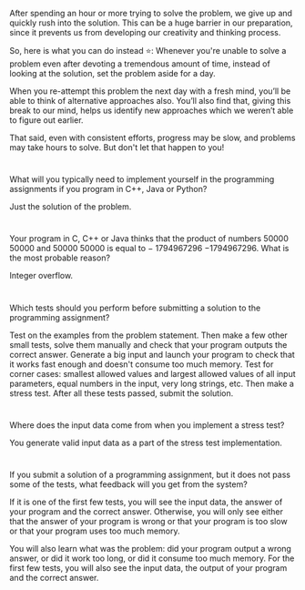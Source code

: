
After spending an hour or more trying to solve the problem, we give up and quickly rush into the solution. This can be a huge barrier in our preparation, since it prevents us from developing our creativity and thinking process.

So, here is what you can do instead ⭐:
Whenever you're unable to solve a problem even after devoting a tremendous amount of time, instead of looking at the solution, set the problem aside for a day.

When you re-attempt this problem the next day with a fresh mind, you’ll be able to think of alternative approaches also. You’ll also find that, giving this break to our mind, helps us identify new approaches which we weren’t able to figure out earlier.

That said, even with consistent efforts, progress may be slow, and problems may take hours to solve. But don't let that happen to you!
#
What will you typically need to implement yourself in the programming assignments if you program in C++, Java or Python?

Just the solution of the problem.
#
Your program in C, C++ or Java thinks that the product of numbers 
50000
50000 and 
50000
50000 is equal to 
−
1794967296
−1794967296. What is the most probable reason?

Integer overflow.
#

Which tests should you perform before submitting a solution to the programming assignment?


Test on the examples from the problem statement. Then make a few other small tests, solve them manually and check that your program outputs the correct answer. Generate a big input and launch your program to check that it works fast enough and doesn't consume too much memory. Test for corner cases: smallest allowed values and largest allowed values of all input parameters, equal numbers in the input, very long strings, etc. Then make a stress test. After all these tests passed, submit the solution.

#

Where does the input data come from when you implement a stress test?


You generate valid input data as a part of the stress test implementation.


#
If you submit a solution of a programming assignment, but it does not pass some of the tests, what feedback will you get from the system?


If it is one of the first few tests, you will see the input data, the answer of your program and the correct answer. Otherwise, you will only see either that the answer of your program is wrong or that your program is too slow or that your program uses too much memory.


You will also learn what was the problem: did your program output a wrong answer, or did it work too long, or did it consume too much memory. For the first few tests, you will also see the input data, the output of your program and the correct answer.


